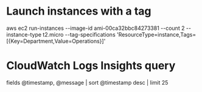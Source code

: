 # Launch instances with a tag
aws ec2 run-instances --image-id ami-00ca32bbc84273381 --count 2 --instance-type t2.micro --tag-specifications 'ResourceType=instance,Tags=[{Key=Department,Value=Operations}]'

# CloudWatch Logs Insights query
fields @timestamp, @message | sort @timestamp desc | limit 25
